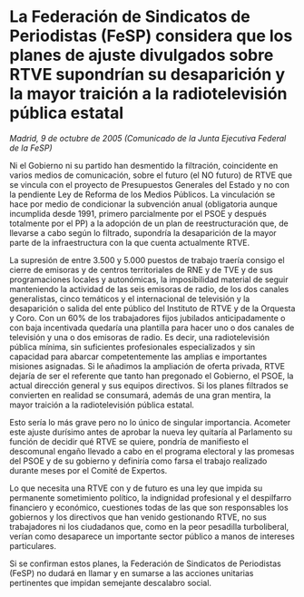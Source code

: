 # La Federación de Sindicatos de Periodistas (FeSP) considera que los planes de ajuste divulgados sobre RTVE supondrían su desaparición y la mayor traición a la radiotelevisión pública estatal

*Madrid, 9 de octubre de 2005 (Comunicado de la Junta Ejecutiva Federal de la FeSP)*

Ni el Gobierno ni su partido han desmentido la filtración, coincidente en varios medios de comunicación, sobre el futuro (el NO futuro) de RTVE que se vincula con el proyecto de Presupuestos Generales del Estado y no con la pendiente Ley de Reforma de los Medios Públicos. La vinculación se hace por medio de condicionar la subvención anual (obligatoria aunque incumplida desde 1991, primero parcialmente por el PSOE y después totalmente por el PP) a la adopción de un plan de reestructuración que, de llevarse a cabo según lo filtrado, supondría la desaparición de la mayor parte de la infraestructura con la que cuenta actualmente RTVE.

La supresión de entre 3.500 y 5.000 puestos de trabajo traería consigo el cierre de emisoras y de centros territoriales de RNE y de TVE y de sus programaciones locales y autonómicas, la imposibilidad material de seguir manteniendo la actividad de las seis emisoras de radio, de los dos canales generalistas, cinco temáticos y el internacional de televisión y la desaparición o salida del ente público del Instituto de RTVE y de la Orquesta y Coro. Con un 60% de los trabajadores fijos jubilados anticipadamente o con baja incentivada quedaría una plantilla para hacer uno o dos canales de televisión y una o dos emisoras de radio. Es decir, una radiotelevisión pública mínima, sin suficientes profesionales especializados y sin capacidad para abarcar competentemente las amplias e importantes misiones asignadas. Si le añadimos la ampliación de oferta privada, RTVE dejaría de ser el referente que tanto han pregonado el Gobierno, el PSOE, la actual dirección general y sus equipos directivos. Si los planes filtrados se convierten en realidad se consumará, además de una gran mentira, la mayor traición a la radiotelevisión pública estatal.

Esto sería lo más grave pero no lo único de singular importancia. Acometer este ajuste durísimo antes de aprobar la nueva ley quitaría al Parlamento su función de decidir qué RTVE se quiere, pondría de manifiesto el descomunal engaño llevado a cabo en el programa electoral y las promesas del PSOE y de su gobierno y definiría como farsa el trabajo realizado durante meses por el Comité de Expertos.

Lo que necesita una RTVE con y de futuro es una ley que impida su permanente sometimiento político, la indignidad profesional y el despilfarro financiero y económico, cuestiones todas de las que son responsables los gobiernos y los directivos que han venido gestionando RTVE, no sus trabajadores ni los ciudadanos que, como en la peor pesadilla turboliberal, verían como desaparece un importante sector público a manos de intereses particulares.

Si se confirman estos planes, la Federación de Sindicatos de Periodistas (FeSP) no dudará en llamar y en sumarse a las acciones unitarias pertinentes que impidan semejante descalabro social.

